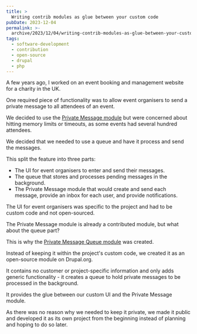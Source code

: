 ```yaml
---
title: >
  Writing contrib modules as glue between your custom code
pubDate: 2023-12-04
permalink: >-
  archive/2023/12/04/writing-contrib-modules-as-glue-between-your-custom-code
tags:
  - software-development
  - contribution
  - open-source
  - drupal
  - php
---
```



A few years ago, I worked on an event booking and management website for a charity in the UK.

One required piece of functionality was to allow event organisers to send a private message to all attendees of an event.

We decided to use the [Private Message module] but were concerned about hitting memory limits or timeouts, as some events had several hundred attendees.

We decided that we needed to use a queue and have it process and send the messages.

This split the feature into three parts:

* The UI for event organisers to enter and send their messages.
* The queue that stores and processes pending messages in the background.
* The Private Message module that would create and send each message, provide an inbox for each user, and provide notifications.

The UI for event organisers was specific to the project and had to be custom code and not open-sourced.

The Private Message module is already a contributed module, but what about the queue part?

This is why the [Private Message Queue module] was created.

Instead of keeping it within the project's custom code, we created it as an open-source module on Drupal.org.

It contains no customer or project-specific information and only adds generic functionality - it creates a queue to hold private messages to be processed in the background.

It provides the glue between our custom UI and the Private Message module.

As there was no reason why we needed to keep it private, we made it public and developed it as its own project from the beginning instead of planning and hoping to do so later.

[private message module]: https://www.drupal.org/project/private_message
[private message queue module]: https://www.drupal.org/project/private_message_queue
